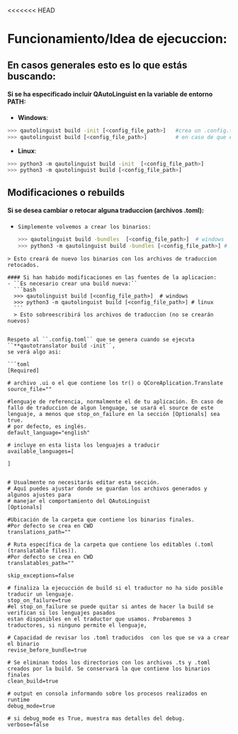 <<<<<<< HEAD
# Funcionamiento/Idea de ejecuccion:

## En casos generales esto es lo que estás buscando:
#### Si se ha especificado incluir QAutoLinguist en la variable de entorno PATH:
  - **Windows**:
  ```bash
  >>> qautolinguist build -init [<config_file_path>]   #crea un .config.toml en CWD para poder editar los atributos de la build. Si no se especifica ruta, el archivo config se crea en el directorio de trabajo (CWD)
  >>> qautolinguist build [<config_file_path>]         # en caso de que el archivo .config.toml no esté en el directorio donde se ejecuta el comando
  ```

  - **Linux**:
  ```bash
  >>> python3 -m qautolinguist build -init  [<config_file_path>]
  >>> python3 -m qautolinguist build [<config_file_path>]
  ```

## Modificaciones o rebuilds
#### Si se desea cambiar o retocar alguna traduccion (archivos .toml):
  - ``Simplemente volvemos a crear los binarios:``
    ```bash
    >>> qautolinguist build -bundles  [<config_file_path>]  # windows
    >>> python3 -m qautolinguist build -bundles [<config_file_path>] # linux
  ```
  > Esto creará de nuevo los binarios con los archivos de traduccion retocados.

  #### Si han habido modificaciones en las fuentes de la aplicacion:
  - ``Es necesario crear una build nueva:``
    ```bash
    >>> qautolinguist build [<config_file_path>]  # windows
    >>> python3 -m qautolinguist build [<config_file_path>] # linux
    ```
    > Esto sobreescribirá los archivos de traduccion (no se crearán nuevos)


Respeto al ``.config.toml`` que se genera cuando se ejecuta ``**qautotranslator build -init``,
se verá algo asi:

```toml
[Required]

# archivo .ui o el que contiene los tr() o QCoreAplication.Translate
source_file=""  

#lenguaje de referencia, normalmente el de tu aplicación. En caso de fallo de traduccion de algun lenguage, se usará el source de este lenguaje, a menos que stop_on_failure en la sección [Optionals] sea true.
# por defecto, es inglés.
default_language="english"     

# incluye en esta lista los lenguajes a traducir
available_languages=[

]


# Usualmente no necesitarás editar esta sección.
# Aquí puedes ajustar donde se guardan los archivos generados y algunos ajustes para
# manejar el comportamiento del QAutoLinguist
[Optionals]

#Ubicación de la carpeta que contiene los binarios finales. 
#Por defecto se crea en CWD 
translations_path=""
     
# Ruta específica de la carpeta que contiene los editables (.toml (translatable files)). 
#Por defecto se crea en CWD 
translatables_path=""

skip_exceptions=false          

# finaliza la ejecucción de build si el traductor no ha sido posible traducir un lenguaje.
stop_on_failure=true            
#el stop_on_failure se puede quitar si antes de hacer la build se verifican si los lenguajes pasados 
estan disponibles en el traductor que usamos. Probaremos 3 traductores, si ninguno permite el lenguaje,

# Capacidad de revisar los .toml traducidos  con los que se va a crear el binario
revise_before_bundle=true      

# Se eliminan todos los directorios con los archivos .ts y .toml creados por la build. Se conservará la que contiene los binarios finales
clean_build=true                

# output en consola informando sobre los procesos realizados en runtime
debug_mode=true                 

# si debug_mode es True, muestra mas detalles del debug.
verbose=false                   
```

